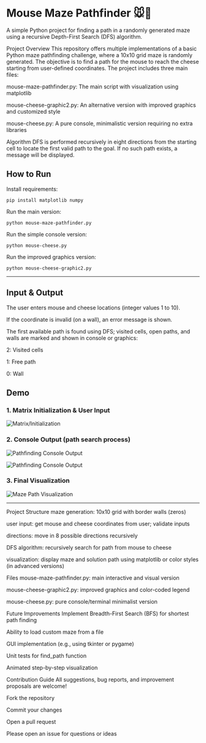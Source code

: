 

# Mouse Maze Pathfinder 🐭🧀

A simple Python project for finding a path in a randomly generated maze using a recursive Depth-First Search (DFS) algorithm.

Project Overview
This repository offers multiple implementations of a basic Python maze pathfinding challenge, where a 10x10 grid maze is randomly generated. The objective is to find a path for the mouse to reach the cheese starting from user-defined coordinates. The project includes three main files:

mouse-maze-pathfinder.py: The main script with visualization using matplotlib

mouse-cheese-graphic2.py: An alternative version with improved graphics and customized style

mouse-cheese.py: A pure console, minimalistic version requiring no extra libraries

Algorithm
DFS is performed recursively in eight directions from the starting cell to locate the first valid path to the goal. If no such path exists, a message will be displayed.

## How to Run

Install requirements:

```
pip install matplotlib numpy
```

Run the main version:

```
python mouse-maze-pathfinder.py
```

Run the simple console version:

```
python mouse-cheese.py
```

Run the improved graphics version:

```
python mouse-cheese-graphic2.py
```

---

## Input & Output
The user enters mouse and cheese locations (integer values 1 to 10).

If the coordinate is invalid (on a wall), an error message is shown.

The first available path is found using DFS; visited cells, open paths, and walls are marked and shown in console or graphics:

2: Visited cells

1: Free path

0: Wall

## Demo

### 1. Matrix Initialization & User Input

![Matrix/Initialization](images/input_and_maze_init.png)

### 2. Console Output (path search process)

![Pathfinding Console Output](images/pathfinding_result_console.png)

![Pathfinding Console Output](images/matrix_result_console.png)

### 3. Final Visualization

![Maze Path Visualization](images/maze_path_visualization.png)

---

Project Structure
maze generation: 10x10 grid with border walls (zeros)

user input: get mouse and cheese coordinates from user; validate inputs

directions: move in 8 possible directions recursively

DFS algorithm: recursively search for path from mouse to cheese

visualization: display maze and solution path using matplotlib or color styles (in advanced versions)

Files
mouse-maze-pathfinder.py: main interactive and visual version

mouse-cheese-graphic2.py: improved graphics and color-coded legend

mouse-cheese.py: pure console/terminal minimalist version

Future Improvements
Implement Breadth-First Search (BFS) for shortest path finding

Ability to load custom maze from a file

GUI implementation (e.g., using tkinter or pygame)

Unit tests for find_path function

Animated step-by-step visualization

Contribution Guide
All suggestions, bug reports, and improvement proposals are welcome!

Fork the repository

Commit your changes

Open a pull request

Please open an issue for questions or ideas
